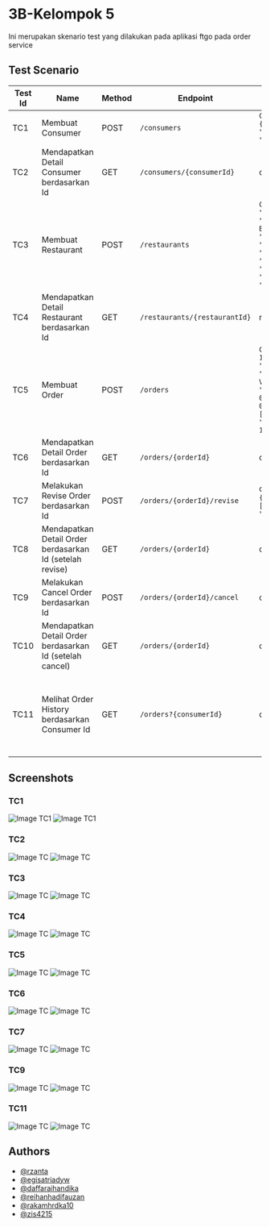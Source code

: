 
# 3B-Kelompok 5

Ini merupakan skenario test yang dilakukan pada aplikasi ftgo pada order service



## Test Scenario

| Test Id | Name              | Method | Endpoint       | Test Data                                                                                                                                                             | Response | Result |
| ------- | ----------------- | ------------- | ------------ | --------------------------------------------------------------------------------------------------------------------------------------------------------------------- | -------- | ------ |
| TC1     | Membuat Consumer | POST   | ```/consumers```  | ```Create Consumer: {"name": {"firstName": "daffa","lastName": "raihandika"}}``` | ```{"consumerId": 1}``` | PASS |
| TC2     | Mendapatkan Detail Consumer berdasarkan Id | GET   | ```/consumers/{consumerId}```  | consumerId = 1 | ```{"consumerId": 0,"name": {"firstName": "daffa","lastName": "raihandika"}}``` | PASS |
| TC3     | Membuat Restaurant | POST   | ```/restaurants```  | ```Create Restaurant: { "address": { "city": "Bandung", "state": "Jawa Barat", "street1": "Ciwaruga", "zip": "01234" }, "menu": { "menuItems": [ { "id": "1", "name": "Nasi telor kornet", "price": "15000" },{ "id": "2", "name": "Indomie goreng", "price": "7000" } ] }, "name": "Tampomas" }``` | ```{"id": 1}``` | PASS |
| TC4     | Mendapatkan Detail Restaurant berdasarkan Id | GET   | ```/restaurants/{restaurantId}``` | restaurantId = 2 | ```{"id": 1,"name": "Tampomas"}``` | PASS |
| TC5     | Membuat Order | POST   | ```/orders``` | ```Create Order: {"consumerId": 1,"deliveryAddress": {"city": "Bandung","state": "Ciwaruga","street1": "Serra Valley","zip": "4321"},"deliveryTime": "2024-04-05T12:39:32.797Z","lineItems": [{"menuItemId": "2","quantity": 1}],"restaurantId": 1}``` | ```{"orderId": 3}``` | PASS |
| TC6     | Mendapatkan Detail Order berdasarkan Id | GET   | ```/orders/{orderId}``` | orderId = 3 | ```{"orderId": 3,"state": "APPROVED","orderTotal": "7000.00"}``` | PASS |
| TC7     | Melakukan Revise Order berdasarkan Id | POST   | ```/orders/{orderId}/revise``` | orderId = 3, ```Revise Order : {"revisedOrderLineItems": [{"menuItemId": "2","quantity": 3}]}``` | ```{"orderId": 3,"state": "APPROVED","orderTotal": "21000.00"}``` | PASS |
| TC8     | Mendapatkan Detail Order berdasarkan Id (setelah revise) | GET   | ```/orders/{orderId}``` | orderId = 3 | ```{"orderId": 3,"state": "APPROVED","orderTotal": "21000.00"}``` | PASS |
| TC9     | Melakukan Cancel Order berdasarkan Id | POST   | ```/orders/{orderId}/cancel``` | orderId = 3 | ```{"orderId": 3,"state": "APPROVED","orderTotal": "21000.00"}``` | PASS |
| TC10     | Mendapatkan Detail Order berdasarkan Id (setelah cancel) | GET   | ```/orders/{orderId}``` | orderId = 3 | ```{"orderId": 3,"state": "CANCELLED","orderTotal": "21000.00"}``` | PASS |
| TC11     | Melihat Order History berdasarkan Consumer Id | GET   | ```/orders?{consumerId}``` | consumerId = 1 | ```{"orders": [{"orderId": "3","status": "APPROVED","restaurantId": 1,"restaurantName": "Tampomas"},{"orderId": "2","status": "CANCELLED","restaurantId": 1,"restaurantName": "Tampomas"},{"orderId": "1","status": "CANCELLED","restaurantId": 1,"restaurantName": "Tampomas"}],"startKey": null}``` | PASS |

## Screenshots

### TC1
![Image TC1](https://github.com/daffaraihandika/3B-ftgo-kel5/blob/main/screenshot/tc01-1.png)
![Image TC1](https://github.com/daffaraihandika/3B-ftgo-kel5/blob/main/screenshot/tc01-2.png)
### TC2
![Image TC](https://github.com/daffaraihandika/3B-ftgo-kel5/blob/main/screenshot/tc02-1.png)
![Image TC](https://github.com/daffaraihandika/3B-ftgo-kel5/blob/main/screenshot/tc02-2.png)
### TC3
![Image TC](https://github.com/daffaraihandika/3B-ftgo-kel5/blob/main/screenshot/tc03-1.png)
![Image TC](https://github.com/daffaraihandika/3B-ftgo-kel5/blob/main/screenshot/tc03-2.png)
### TC4
![Image TC](https://github.com/daffaraihandika/3B-ftgo-kel5/blob/main/screenshot/tc04-1.png)
![Image TC](https://github.com/daffaraihandika/3B-ftgo-kel5/blob/main/screenshot/tc04-2.png)
### TC5
![Image TC](https://github.com/daffaraihandika/3B-ftgo-kel5/blob/main/screenshot/tc05-1.png)
![Image TC](https://github.com/daffaraihandika/3B-ftgo-kel5/blob/main/screenshot/tc05-2.png)
### TC6
![Image TC](https://github.com/daffaraihandika/3B-ftgo-kel5/blob/main/screenshot/tc06-1.png)
![Image TC](https://github.com/daffaraihandika/3B-ftgo-kel5/blob/main/screenshot/tc06-2.png)
### TC7
![Image TC](https://github.com/daffaraihandika/3B-ftgo-kel5/blob/main/screenshot/tc07-1.png)
![Image TC](https://github.com/daffaraihandika/3B-ftgo-kel5/blob/main/screenshot/tc07-2.png)
### TC9
![Image TC](https://github.com/daffaraihandika/3B-ftgo-kel5/blob/main/screenshot/tc09-1.png)
![Image TC](https://github.com/daffaraihandika/3B-ftgo-kel5/blob/main/screenshot/tc09-2.png)
### TC11
![Image TC](https://github.com/daffaraihandika/3B-ftgo-kel5/blob/main/screenshot/tc10-1.png)
![Image TC](https://github.com/daffaraihandika/3B-ftgo-kel5/blob/main/screenshot/tc10-2.png)

## Authors

- [@rzanta](https://github.com/rzanta)
- [@egisatriadyw](https://github.com/egisatriadyw)
- [@daffaraihandika](https://github.com/daffaraihandika)
- [@reihanhadifauzan](https://github.com/reihanhadifauzan)
- [@rakamhrdka10](https://github.com/rakamhrdka10)
- [@zis4215](https://github.com/zis4215)